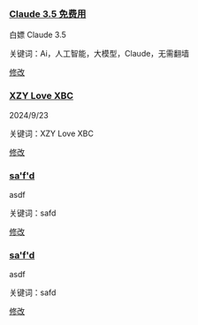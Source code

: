 
<h3><a href="https://kelaode.ai/">Claude 3.5 免费用</a> </h3>

白嫖 Claude 3.5

关键词：Ai，人工智能，大模型，Claude，无需翻墙
 
[修改](https://www.github.com/Chocolateater/Resource-Library/edit/master/docs/Ai/llm.md) 
<h3><a href="https://XZYLoveXBC.com">XZY Love XBC</a> </h3>

2024/9/23

关键词：XZY Love XBC
 
[修改](https://www.github.com/Chocolateater/Resource-Library/edit/master/docs/Software/music.md) 
<h3><a href="asfd">sa'f'd</a> </h3>

asdf

关键词：safd
 
[修改](https://www.github.com/Chocolateater/Resource-Library/edit/master/docs/Software/development.md) 
<h3><a href="asfd">sa'f'd</a> </h3>

asdf

关键词：safd
 
[修改](https://www.github.com/Chocolateater/Resource-Library/edit/master/docs/Software/development.md) 
